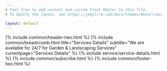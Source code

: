 ```yaml
---
# Feel free to add content and custom Front Matter to this file.
# To modify the layout, see https://jekyllrb.com/docs/themes/#overriding-theme-defaults

layout: default
---
```


{% include common/header-two.html %}
{% include common/breadcrumb.html title="Services Details"  subtitle="We are available for 24/7 for Garden & Landscaping Services" currentpage="Services Details" %}
{% include service/service-details.html %}
{% include common/subscribe.html %}
{% include common/footer-two.html %}